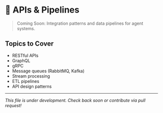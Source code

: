 # 🔌 APIs & Pipelines

> Coming Soon: Integration patterns and data pipelines for agent systems.

## Topics to Cover

- RESTful APIs
- GraphQL
- gRPC
- Message queues (RabbitMQ, Kafka)
- Stream processing
- ETL pipelines
- API design patterns

---

*This file is under development. Check back soon or contribute via pull request!*